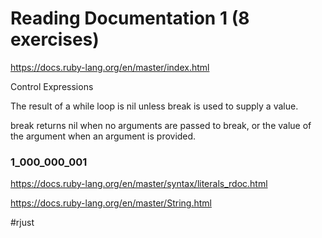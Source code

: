 # Reading Documentation 1 (8 exercises)

https://docs.ruby-lang.org/en/master/index.html

Control Expressions

The result of a while loop is nil unless break is used to supply a value.

break returns nil when no arguments are passed to break, or the value of the argument when an argument is provided.

### 1_000_000_001

https://docs.ruby-lang.org/en/master/syntax/literals_rdoc.html

https://docs.ruby-lang.org/en/master/String.html

#rjust
